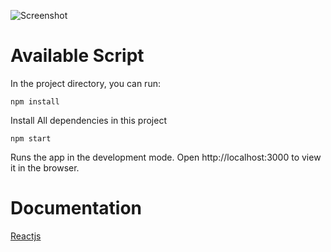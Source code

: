 ![Screenshot](/src/images/screenshot.png)


# Available Script

In the project directory, you can run:

`npm install`

Install All dependencies in this project

`npm start`

Runs the app in the development mode.
Open http://localhost:3000 to view it in the browser.

# Documentation

[Reactjs](https://reactjs.org/docs/create-a-new-react-app.html)